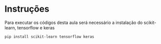 # Instruções

Para executar os códigos desta aula será necessário a instalação do scikit-learn, tensorflow e keras

```bash
pip install scikit-learn tensorflow keras
```